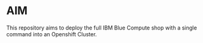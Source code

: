 # AIM

This repository aims to deploy the full IBM Blue Compute shop with a single command into an Openshift Cluster.

